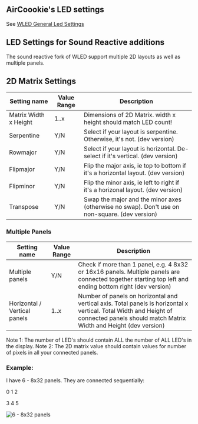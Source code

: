 
## AirCoookie's LED settings
See [WLED General Led Settings](https://github.com/aircoookie/WLED/wiki/Settings#led-settings)

## LED Settings for Sound Reactive additions

The sound reactive fork of WLED support multiple 2D layouts as well as multiple panels.


## 2D Matrix Settings


| Setting name | Value Range | Description
| --- | --- | ---
Matrix Width x Height | 1..x | Dimensions of 2D Matrix. width x height should match LED count!
Serpentine | Y/N | Select if your layout is serpentine. Otherwise, it's not. (dev version)
Rowmajor| Y/N | Select if your layout is horizontal. De-select if it's vertical. (dev version)
Flipmajor| Y/N | Flip the major axis, ie top to bottom if it's a horizontal layout. (dev version)
Flipminor| Y/N | Flip the minor axis, ie left to right if it's a horizonal layout. (dev version)
Transpose| Y/N | Swap the major and the minor axes (otherwise no swap). Don't use on non-square. (dev version)



### Multiple Panels


| Setting name | Value Range | Description
| --- | --- | ---
Multiple panels | Y/N | Check if more than 1 panel, e.g. 4 8x32 or 16x16 panels. Multiple panels are connected together starting top left and ending bottom right (dev version)
Horizontal / Vertical panels | 1..x | Number of panels on horizontal and vertical axis. Total panels is horizontal x vertical. Total Width and Height of connected panels should match Matrix Width and Height (dev version)


Note 1: The number of LED's should contain ALL the number of ALL LED's in the display.
Note 2: The 2D matrix value should contain values for number of pixels in all your connected panels.

### Example: 

I have 6 - 8x32 panels. They are connected sequentially:

0 1 2

3 4 5


![6 - 8x32 panels](https://github.com/atuline/WLED/blob/assets/media/panels.jpg?raw=true)

